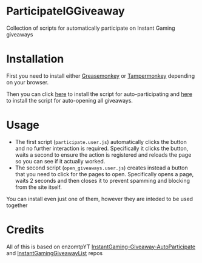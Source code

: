# ParticipateIGGiveaway

Collection of scripts for automatically participate on Instant Gaming giveaways

# Installation

First you need to install either [Greasemonkey](http://www.greasespot.net/) or [Tampermonkey](https://tampermonkey.net/) depending on your browser.

Then you can click [here](https://github.com/gabrielemercolino/ParticipateIGGiveaway/raw/main/participate.user.js) to install the script for auto-participating and [here](https://github.com/gabrielemercolino/ParticipateIGGiveaway/raw/main/open_giveaways.user.js) to install the script for auto-opening all giveaways.

# Usage

- The first script (`participate.user.js`) automatically clicks the button and no further interaction is required. Specifically it clicks the button, waits a second to ensure the action is registered and reloads the page so you can see if it actually worked.
- The second script (`open_giveaways.user.js`) creates instead a button that you need to click for the pages to open. Specifically opens a page, waits 2 seconds and then closes it to prevent spamming and blocking from the site itself.

You can install even just one of them, however they are inteded to be used together

# Credits

All of this is based on enzomtpYT [InstantGaming-Giveaway-AutoParticipate](https://github.com/enzomtpYT/InstantGaming-Giveaway-AutoParticipate) and [InstantGamingGiveawayList](https://github.com/enzomtpYT/InstantGamingGiveawayList) repos
